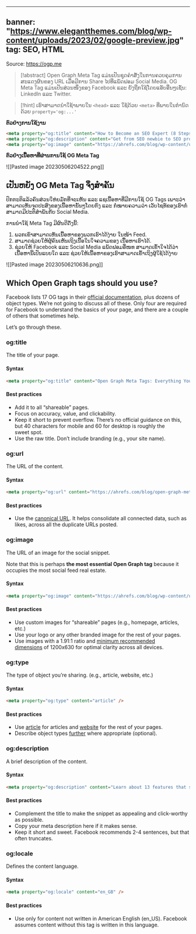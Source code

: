 


---
banner: "https://www.elegantthemes.com/blog/wp-content/uploads/2023/02/google-preview.jpg"
tag: SEO, HTML
---
Source: https://ogp.me

> [!abstract] 
> Open Graph Meta Tag ແມ່ນເປັນຊຸດຄຳສັ່ງໃນການຄວບຄຸມການສະແດງຜົນຂອງ URL ເມື່ອມີການ Share ໄປທີ່ແພັດຟອມ Social Media. 
> OG Meta Tag ແມ່ນເປັນສ່ວນໜຶ່ງຂອງ Facebook ແລະ ຍັງຖືກໃຊ້ໂດຍແອັບອື່ນໆເຊັ່ນ: LinkedIn ແລະ Twitter.

> [!hint] 
> ເຮົາສາມາດນຳໃຊ້າພາຍໃນ `<head>` ແລະ ໃຊ້ດ້ວຍ `<meta>` ທີ່ພາຍໃນກຳນົດດ້ວຍ `property='og:...'` 

**ຕົວຢ່າງການໃຊ້ງານ**

``` HTML
<meta property="og:title" content="How to Become an SEO Expert (8 Steps)" />
<meta property="og:description" content="Get from SEO newbie to SEO pro in 8 simple steps." />
<meta property="og:image" content="https://ahrefs.com/blog/wp-content/uploads/2019/12/fb-how-to-become-an-seo-expert.png" />

```

**ຕົວຢ່າງເນື້ອຫາທີ່ຜ່ານການໃຊ້ OG Meta Tag**

![[Pasted image 20230506204522.png]]

## ເປັນຫຍັງ OG Meta Tag ຈິ່ງສຳຄັນ

ປົກກະຕິແລ້ວຄົນສ່ວນໃຫ່ຍມັກທີ່ຈະເຫັນ ແລະ ແຊເນື້ອຫາທີ່ມີການໃຊ້ OG Tags ເພາະວ່າສາມາດເຫັນຈຸດປະສົງຂອງເນື້ອຫານັ້ນໆໂດຍກົງ ແລະ ກໍ່ໝາຍຄວາມວ່າ ເວັບໄຊທ໌ຂອງເຮົາກໍ່ ສາມາດມີປະຕິສຳພັນກັບ Social Media.

ການນຳໃຊ້ Meta Tag ມີຜົນດີດັ່ງນີ້:

1. ພວກເຂົາສາມາດເຫັນເນື້ອຫາຂອງພວກເຮົາໄດ້ງ່າຍ ໃນໜ້າ Feed.
2. ສາມາດຊ່ວຍໃຫ້ຜູ້ຄົນເຫັນເຖິງເນື້ອໃນໃຈຄວາມຂອງ ເນື້ອຫາເຮົາໄດ້.
3. ຊ່ວຍໃຫ້ Facebook ແລະ Social Media ແພັດຟອມອື່ໜທ ສາມາດເຂົ້າໃຈໄດ້ວ່າເນື້ອຫານີ້ເປັນແບບໃດ ແລະ ຊ່ວຍໃຫ້ເນື້ອຫາຂອງເຮົາສາມາດເຂົ້າເຖິງຜູ້ໃຊ້ໄດ້ງ່າຍ

![[Pasted image 20230506210636.png]]

## Which Open Graph tags should you use?

Facebook lists 17 OG tags in their [official documentation](https://developers.facebook.com/docs/sharing/webmasters/), plus dozens of object types. We’re not going to discuss all of these. Only four are required for Facebook to understand the basics of your page, and there are a couple of others that sometimes help.

Let’s go through these.

### og:title

The title of your page.

#### Syntax

``` HTML
<meta property="og:title" content="Open Graph Meta Tags: Everything You Need to Know" />
```

#### Best practices

-   Add it to all “shareable” pages.
-   Focus on accuracy, value, and clickability.
-   Keep it short to prevent overflow. There’s no official guidance on this, but 40 characters for mobile and 60 for desktop is roughly the sweet spot.
-   Use the raw title. Don’t include branding (e.g., your site name).

### og:url

The URL of the content.

#### Syntax

``` HTML
<meta property="og:url" content="https://ahrefs.com/blog/open-graph-meta-tags/" />
```

#### Best practices

-   Use the [canonical URL](https://ahrefs.com/blog/canonical-tags/). It helps consolidate all connected data, such as likes, across all the duplicate URLs posted.

### og:image

The URL of an image for the social snippet. 

Note that this is perhaps **the most essential Open Graph tag** because it occupies the most social feed real estate.

#### Syntax

``` HTML
<meta property="og:image" content="https://ahrefs.com/blog/wp-content/uploads/2020/01/fb-open-graph-1.jpg" />
```

#### Best practices

-   Use custom images for “shareable” pages (e.g., homepage, articles, etc.)
-   Use your logo or any other branded image for the rest of your pages.
-   Use images with a 1.91:1 ratio and [minimum recommended dimensions](https://developers.facebook.com/docs/sharing/webmasters/images) of 1200x630 for optimal clarity across all devices.

### og:type

The type of object you’re sharing. (e.g., article, website, etc.)

#### Syntax

``` HTML
<meta property="og:type" content="article" />
```

#### Best practices

-   Use [article](https://ogp.me/#type_article) for articles and [website](https://ogp.me/#type_website) for the rest of your pages.
-   Describe object types [further](https://ogp.me/#types) where appropriate (optional).

### og:description

A brief description of the content. 

#### Syntax

``` HTML
<meta property="og:description" content="Learn about 13 features that set Ahrefs apart from the competition." />
```

#### Best practices

-   Complement the title to make the snippet as appealing and click-worthy as possible.
-   Copy your meta description here if it makes sense. 
-   Keep it short and sweet. Facebook recommends 2-4 sentences, but that often truncates.

### og:locale

Defines the content language.

#### Syntax

``` HTML
<meta property="og:locale" content="en_GB" />
```

#### Best practices

-   Use only for content not written in American English (en_US). Facebook assumes content without this tag is written in this language.